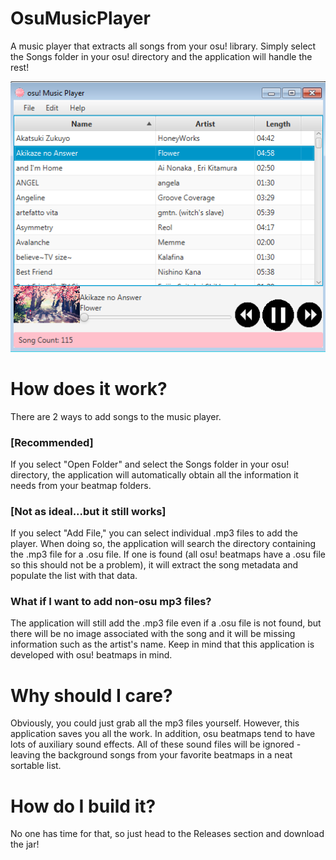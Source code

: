 # OsuMusicPlayer
A music player that extracts all songs from your osu! library. Simply select the Songs folder in your osu! directory and the application will handle the rest!

![Alt text](/screenshots/appScreenshot.png?raw=true "Screenshot of application")

# How does it work?
There are 2 ways to add songs to the music player.

### [Recommended]
If you select "Open Folder" and select the Songs folder in your osu! directory, the application will automatically obtain all the information it needs from your beatmap folders.

### [Not as ideal...but it still works]
If you select "Add File," you can select individual .mp3 files to add the player. When doing so, the application will search the directory containing the .mp3 file for a .osu file. If one is found (all osu! beatmaps have a .osu file so this should not be a problem), it will extract the song metadata and populate the list with that data.

### What if I want to add non-osu mp3 files?
The application will still add the .mp3 file even if a .osu file is not found, but there will be no image associated with the song and it will be missing information such as the artist's name. Keep in mind that this application is developed with osu! beatmaps in mind.

# Why should I care?
Obviously, you could just grab all the mp3 files yourself. However, this application saves you all the work. In addition, osu beatmaps tend to have lots of auxiliary sound effects. All of these sound files will be ignored - leaving the background songs from your favorite beatmaps in a neat sortable list. 

# How do I build it?
No one has time for that, so just head to the Releases section and download the jar!
